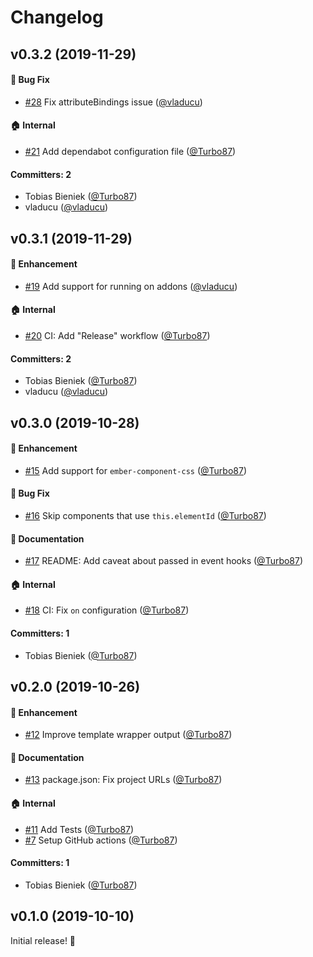 # Changelog

## v0.3.2 (2019-11-29)

#### :bug: Bug Fix
* [#28](https://github.com/ember-codemods/tagless-ember-components-codemod/pull/28) Fix attributeBindings issue ([@vladucu](https://github.com/vladucu))

#### :house: Internal
* [#21](https://github.com/ember-codemods/tagless-ember-components-codemod/pull/21) Add dependabot configuration file ([@Turbo87](https://github.com/Turbo87))

#### Committers: 2
- Tobias Bieniek ([@Turbo87](https://github.com/Turbo87))
- vladucu ([@vladucu](https://github.com/vladucu))


## v0.3.1 (2019-11-29)

#### :rocket: Enhancement
* [#19](https://github.com/ember-codemods/tagless-ember-components-codemod/pull/19) Add support for running on addons ([@vladucu](https://github.com/vladucu))

#### :house: Internal
* [#20](https://github.com/ember-codemods/tagless-ember-components-codemod/pull/20) CI: Add "Release" workflow ([@Turbo87](https://github.com/Turbo87))

#### Committers: 2
- Tobias Bieniek ([@Turbo87](https://github.com/Turbo87))
- vladucu ([@vladucu](https://github.com/vladucu))


## v0.3.0 (2019-10-28)

#### :rocket: Enhancement
* [#15](https://github.com/ember-codemods/tagless-ember-components-codemod/pull/15) Add support for `ember-component-css` ([@Turbo87](https://github.com/Turbo87))

#### :bug: Bug Fix
* [#16](https://github.com/ember-codemods/tagless-ember-components-codemod/pull/16) Skip components that use `this.elementId` ([@Turbo87](https://github.com/Turbo87))

#### :memo: Documentation
* [#17](https://github.com/ember-codemods/tagless-ember-components-codemod/pull/17) README: Add caveat about passed in event hooks ([@Turbo87](https://github.com/Turbo87))

#### :house: Internal
* [#18](https://github.com/ember-codemods/tagless-ember-components-codemod/pull/18) CI: Fix `on` configuration ([@Turbo87](https://github.com/Turbo87))

#### Committers: 1
- Tobias Bieniek ([@Turbo87](https://github.com/Turbo87))


## v0.2.0 (2019-10-26)

#### :rocket: Enhancement
* [#12](https://github.com/ember-codemods/tagless-ember-components-codemod/pull/12) Improve template wrapper output ([@Turbo87](https://github.com/Turbo87))

#### :memo: Documentation
* [#13](https://github.com/ember-codemods/tagless-ember-components-codemod/pull/13) package.json: Fix project URLs ([@Turbo87](https://github.com/Turbo87))

#### :house: Internal
* [#11](https://github.com/ember-codemods/tagless-ember-components-codemod/pull/11) Add Tests ([@Turbo87](https://github.com/Turbo87))
* [#7](https://github.com/ember-codemods/tagless-ember-components-codemod/pull/7) Setup GitHub actions ([@Turbo87](https://github.com/Turbo87))

#### Committers: 1
- Tobias Bieniek ([@Turbo87](https://github.com/Turbo87))


## v0.1.0 (2019-10-10)

Initial release! 🎉
